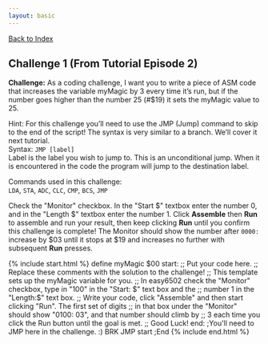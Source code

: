 ```yaml
---
layout: basic
---
```

[Back to Index](index.markdown)
<h2 id="challenge-001">Challenge 1 (From Tutorial Episode 2)</h2>

**Challenge:** As a coding challenge, I want you to write a piece of ASM code that increases the variable myMagic by 3 every time it’s run, but if the number goes higher than the number 25 (#$19) it sets the myMagic value to 25.

Hint: For this challenge you’ll need to use the JMP (Jump) command to skip to the end of the script! The syntax is very similar to a branch. We’ll cover it next tutorial.  
Syntax: `JMP [label]`  
Label is the label you wish to jump to. This is an unconditional jump. When it is encountered in the code the program will jump to the destination label.

Commands used in this challenge:  
`LDA`, `STA`, `ADC`, `CLC`, `CMP`, `BCS`, `JMP`

Check the "Monitor" checkbox. In the "Start $" textbox enter the number 0, and in the "Length $" textbox enter the number 1.
Click **Assemble** then **Run** to assemble and run your result, then keep clicking **Run** until you confirm this challenge is complete! The Monitor should show the number after `0000:` increase by $03 until it stops at $19 and increases no further with subsequent **Run** presses.

{% include start.html %}
define myMagic $00
start:
;; Put your code here.
;; Replace these comments with the solution to the challenge!
;; This template sets up the myMagic variable for you.
;; In easy6502 check the "Monitor" checkbox, type in "100" in the "Start: $" text box and the
;;                                                       number 1 in the "Length:$" text box.
;; Write your code, click "Assemble" and then start clicking "Run". The first set of digits
;; in that box under the "Monitor" should show "0100: 03", and that number should climb by
;; 3 each time you click the Run button until the goal is met.
;; Good Luck!
end: ;You'll need to JMP here in the challenge. :)
BRK
JMP start
;End
{% include end.html %}
